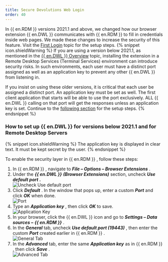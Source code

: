 ```yaml
---
title: Secure Devolutions Web Login
order: 40
---
```

In {{ en.RDM }} versions 2021.1 and above, we changed how our browser extension {{ en.DWL }} communicates with {{ en.RDM }} to fill in credentials inside web pages. We made these changes to increase the security of this feature. Visit the [First Login](/rdm/windows/dwl/first-login-devolutions-web-login/) topic for the setup steps. 
{% snippet icon.shieldWarning %} 
If you are using a version below 2021.1, as mentioned in the [{{ en.DWL }} Overview](/rdm/windows/dwl/overview/) topic, installing the extension in a Remote Desktop Services (Terminal Services) environment can introduce security risks. In such environments, each user must have a distinct port assigned as well as an application key to prevent any other {{ en.DWL }} from listening in.  

If you insist on using these older versions, it is critical that each user be assigned a distinct port. An application key must be set as well. The first client application that starts will be able to use the port exclusively. ALL {{ en.DWL }} calling on that port will get the responses unless an application key is set. Continue to the [following section](#how-to-set-up--endwl--for-versions-below-20211-and-for-remote-desktop-servers) for the setup steps. 
{% endsnippet %}
 
### How to set up {{ en.DWL }} for versions below 2021.1 and for Remote Desktop Servers 
{% snippet icon.shieldWarning %} 
The application key is displayed in clear text. It must be kept secret by the user. 
{% endsnippet %}
 
To enable the security layer in {{ en.RDM }} , follow these steps:  

1. In {{ en.RDM }} , navigate to ***File – Options – Browser Extensions*** . 
1. Under the ***{{ en.DWL }}*** ***(Browser Extensions)*** section, uncheck ***Use default port*** ***.***  
![Uncheck Use default port](/img/en/rdm/windows/RDMWin2097.png) 
1. Click ***Default*** . In the window that pops up, enter a custom ***Port*** and click ***OK*** when done.  
![Port](/img/en/rdm/windows/Dwl4060.png) 
1. Type an ***Application key*** , then click ***OK*** to save.  
![Application Key](/img/en/rdm/windows/RDMWin2098.png) 
1. In your browser, click the {{ en.DWL }} icon and go to ***Settings – Data sources –*** ***{{ en.RDM }}*** . 
1. In the ***General*** tab, uncheck ***Use default port (19443)*** , then enter the custom ***Port*** created earlier in {{ en.RDM }} .  
![General Tab](/img/en/rdm/windows/RDMWin2099.png) 
1. In the ***Advanced*** tab, enter the same ***Application key*** as in {{ en.RDM }} , then click ***Save*** .  
![Advanced Tab](/img/en/rdm/windows/RDMWin2100.png) 


